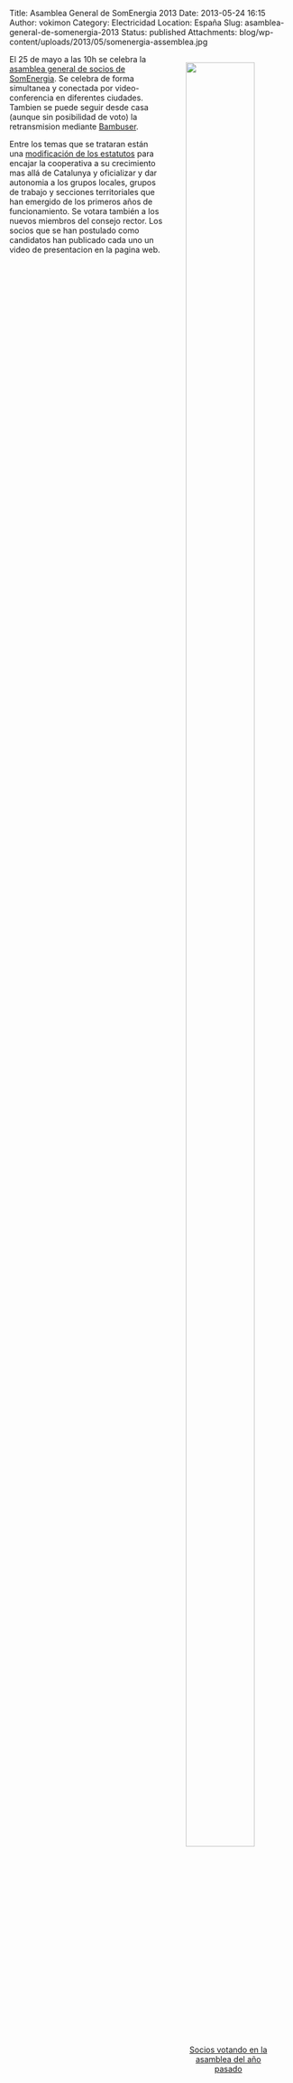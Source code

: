 Title: Asamblea General de SomEnergia 2013
Date: 2013-05-24 16:15
Author: vokimon
Category: Electricidad
Location: España
Slug: asamblea-general-de-somenergia-2013
Status: published
Attachments: blog/wp-content/uploads/2013/05/somenergia-assemblea.jpg

<figure style='float:right; max-width:30%'>
<a href="{static}/blog/wp-content/uploads/2013/05/somenergia-assemblea.jpg">
<img src="{static}/blog/wp-content/uploads/2013/05/somenergia-assemblea.jpg" width=90% />
<figcaption style='text-align:center'>
Socios votando en la asamblea del año pasado
</figcaption>
</a>
</figure>

El 25 de mayo a las 10h se celebra la [asamblea general de socios de SomEnergia](http://www.somenergia.coop/assemblea-general-2013). Se celebra de forma simultanea y conectada por video-conferencia en diferentes ciudades. Tambien se puede seguir desde casa (aunque sin posibilidad de voto) la retransmision mediante [Bambuser](http://bambuser.com/channel/somenergia).

Entre los temas que se trataran están una [modificación de los estatutos]('https://www.somenergia.coop/images/7%20Estatuts%20modificacio%20CAT.pdf) para encajar la cooperativa a su crecimiento mas allá de Catalunya y oficializar y dar autonomia a los grupos locales, grupos de trabajo y secciones territoriales que han emergido de los primeros años de funcionamiento. Se votara también a los nuevos miembros del consejo rector. Los socios que se han postulado como candidatos han publicado cada uno un video de presentacion en la pagina web.
